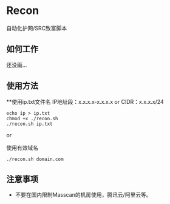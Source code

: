 # Recon

自动化护网/SRC致富脚本

## 如何工作

还没画...

## 使用方法

**使用ip.txt文件名
IP地址段：x.x.x.x-x.x.x.x
or
CIDR：x.x.x.x/24

```
echo ip > ip.txt
chmod +x ./recon.sh
./recon.sh ip.txt
```

or

使用有效域名
```
./recon.sh domain.com
```

## 注意事项
- 不要在国内限制Masscan的机房使用，腾讯云/阿里云等。
